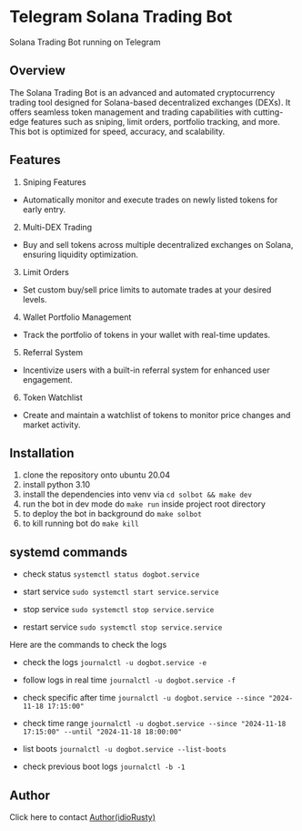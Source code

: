 # Telegram Solana Trading Bot
Solana Trading Bot running on Telegram

## Overview
The Solana Trading Bot is an advanced and automated cryptocurrency trading tool designed for Solana-based decentralized exchanges (DEXs). It offers seamless token management and trading capabilities with cutting-edge features such as sniping, limit orders, portfolio tracking, and more. This bot is optimized for speed, accuracy, and scalability.

## Features
1. Sniping Features
- Automatically monitor and execute trades on newly listed tokens for early entry.
2. Multi-DEX Trading
- Buy and sell tokens across multiple decentralized exchanges on Solana, ensuring liquidity optimization.
3. Limit Orders
- Set custom buy/sell price limits to automate trades at your desired levels.
4. Wallet Portfolio Management
- Track the portfolio of tokens in your wallet with real-time updates.
5. Referral System
- Incentivize users with a built-in referral system for enhanced user engagement.
6. Token Watchlist
- Create and maintain a watchlist of tokens to monitor price changes and market activity.

## Installation
1. clone the repository onto ubuntu 20.04
2. install python 3.10
3. install the dependencies into venv via `cd solbot && make dev`
4. run the bot in dev mode do `make run` inside project root directory
5. to deploy the bot in background do `make solbot`
6. to kill running bot do `make kill`

## systemd commands
- check status `systemctl status dogbot.service`

- start service `sudo systemctl start service.service`

- stop service `sudo systemctl stop service.service`

- restart service `sudo systemctl stop service.service`

Here are the commands to check the logs

- check the logs `journalctl -u dogbot.service -e`

- follow logs in real time `journalctl -u dogbot.service -f`

- check specific after time `journalctl -u dogbot.service --since "2024-11-18 17:15:00"`

- check time range  `journalctl -u dogbot.service --since "2024-11-18 17:15:00" --until "2024-11-18 18:00:00"`

- list boots `journalctl -u dogbot.service --list-boots`

- check previous boot logs `journalctl -b -1`

## Author
Click here to contact [Author(idioRusty)](https://t.me/idioRusty)
